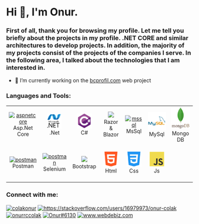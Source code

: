 <h1 align="left">Hi 👋, I'm Onur.</h1>
<h3 align="left">First of all, thank you for browsing my profile. Let me tell you briefly about the projects in my profile. .NET CORE and similar architectures to develop projects. In addition, the majority of my projects consist of the projects of the companies I serve. In the following area, I talked about the technologies that I am interested in.</h3>

- 🔭 I’m currently working on the <a href="https://www.bcprofil.com" target="_blank">bcprofil.com</a> web project

<h3 align="left">Languages and Tools:</h3>

<table>
  <tr height="98">
    <td align="center" width="96">
      <a href="#"> <img src="https://www.webdebiz.com/assets/images/clients/b914c4a1bc5440bbb52564d1b4b47aa1.png" alt="aspnetcore" width="120"/></a>
      <br>Asp.Net Core
    </td>
    <td align="center" width="96">
      <a href="#"> <img src="https://raw.githubusercontent.com/devicons/devicon/master/icons/dot-net/dot-net-original-wordmark.svg" alt="dotnet" width="40"/></a>
      <br>.Net
    </td>
    <td align="center" width="96">
      <a href="#"> <img src="https://raw.githubusercontent.com/devicons/devicon/master/icons/csharp/csharp-original.svg" alt="csharp" width="40"/></a>
      <br>C#
    </td>
    <td align="center" width="96">
      <a href="#">
        <img src="https://upload.wikimedia.org/wikipedia/commons/d/d0/Blazor.png" width="40"/>
      </a>
      <br>Razor & Blazor
    </td>
    <td align="center" width="96">
     <a href="#"> <img src="https://www.svgrepo.com/show/303229/microsoft-sql-server-logo.svg" alt="mssql" width="50"/></a> 
      <br>MsSql
    </td>
    <td align="center" width="96">
     <a href="#"> <img src="https://raw.githubusercontent.com/devicons/devicon/master/icons/mysql/mysql-original-wordmark.svg" alt="mysql" width="50"/></a> 
      <br>MySql
    </td>
    <td align="center" width="96">
     <a href="#"><img src="https://raw.githubusercontent.com/devicons/devicon/master/icons/mongodb/mongodb-original-wordmark.svg" alt="mongodb" width="50" height="60"/> </a>
      <br>Mongo DB
    </td>
  </tr>
  
  <tr height="98">
	<td align="center" width="96" height="98">
      <a href="#"> <img src="https://www.vectorlogo.zone/logos/getpostman/getpostman-icon.svg" alt="postman" width="40"/></a>
      <br>Postman
    </td>
	<td align="center" width="96">
      <a href="#"> <img src="https://upload.wikimedia.org/wikipedia/commons/d/d5/Selenium_Logo.png" alt="postman" width="40"/></a>
      <br>Selenium
    </td>
    <td align="center" width="96">
      <a href="#">
        <img src="https://upload.wikimedia.org/wikipedia/commons/b/b2/Bootstrap_logo.svg" width="40"/>
      </a>
      <br>Bootstrap
    </td> 
	<td align="center" width="96">
      <a href="#">
        <img src="https://raw.githubusercontent.com/pkkulhari/pkkulhari/master/icons/html.svg" width="40"/>
      </a>
      <br>Html
    </td>
    <td align="center" width="96">
      <a href="#">
        <img src="https://raw.githubusercontent.com/pkkulhari/pkkulhari/master/icons/css.svg" width="40"/>
      </a>
      <br>Css
    </td>
    <td align="center" width="96">
      <a href="#"> <img src="https://raw.githubusercontent.com/devicons/devicon/master/icons/javascript/javascript-original.svg" alt="javascript" width="40"/></a>
      <br>Js
    </td>
  </tr>
</table>

<h3 align="left">Connect with me:</h3>
<p align="left">
<a href="https://linkedin.com/in/colakonur" target="_blank"><img align="center" src="https://raw.githubusercontent.com/rahuldkjain/github-profile-readme-generator/master/src/images/icons/Social/linked-in-alt.svg" alt="colakonur" height="30" width="40" /></a>
<a href="https://stackoverflow.com/users/https://stackoverflow.com/users/16979973/onur-colak" target="_blank"><img align="center" src="https://raw.githubusercontent.com/rahuldkjain/github-profile-readme-generator/master/src/images/icons/Social/stack-overflow.svg" alt="https://stackoverflow.com/users/16979973/onur-colak" height="30" width="40" /></a>
<a href="https://instagram.com/onurrccolak" target="_blank"><img align="center" src="https://raw.githubusercontent.com/rahuldkjain/github-profile-readme-generator/master/src/images/icons/Social/instagram.svg" alt="onurrccolak" height="30" width="40" /></a>
<a href="https://discord.gg/Onur#6130" target="_blank"><img align="center" src="https://raw.githubusercontent.com/rahuldkjain/github-profile-readme-generator/master/src/images/icons/Social/discord.svg" alt="Onur#6130" height="30" width="40" /></a>
<a href="https://www.webdebiz.com" target="_blank"><img align="center" src="https://www.webdebiz.com/favicon/webdebiz-favicon-196x196.png" alt="www.webdebiz.com" height="40" width="40" /></a>
</p>
